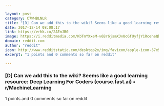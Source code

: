 ```yaml
---

layout: post
category: C7WHBLNLR
title: "[D] Can we add this to the wiki? Seems like a good learning resource: Deep Learning For Coders (course.fast.ai) • r/MachineLearning"
date: 2017-12-14 08:08:17
link: https://vrhk.co/2AEnJB0
image: https://i.redditmedia.com/KbTmYXxeM-v6Br6jsmXJvUcGfUyfjY1RceheQbzFgbk.jpg?w=320&s=967d7768217f41c0e14ab2d9b19305e4
domain: reddit.com
author: "reddit"
icon: http://www.redditstatic.com/desktop2x/img/favicon/apple-icon-57x57.png
excerpt: "1 points and 0 comments so far on reddit"

---
```


### [D] Can we add this to the wiki? Seems like a good learning resource: Deep Learning For Coders (course.fast.ai) • r/MachineLearning

1 points and 0 comments so far on reddit